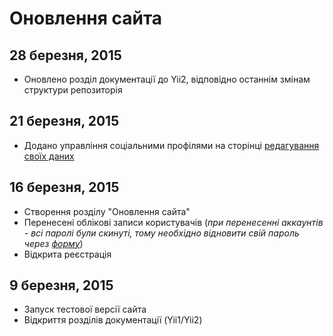 Оновлення сайта
===============

28 березня, 2015
----------------

- Оновлено розділ документації до Yii2, відповідно останнім змінам структури репозиторія

21 березня, 2015
----------------

- Додано управління соціальними профілями на сторінці [редагування своїх даних](/uk/profile/)

16 березня, 2015
-----------------

- Створення розділу "Оновлення сайта"
- Перенесені облікові записи користувачів (*при перенесенні аккаунтів - всі паролі були скинуті, тому необхідно відновити свій пароль через [форму](/uk/request-password-reset/)*)
- Відкрита реєстрація

9 березня, 2015
----------------

- Запуск тестової версії сайта
- Відкриття розділів документації (Yii1/Yii2)